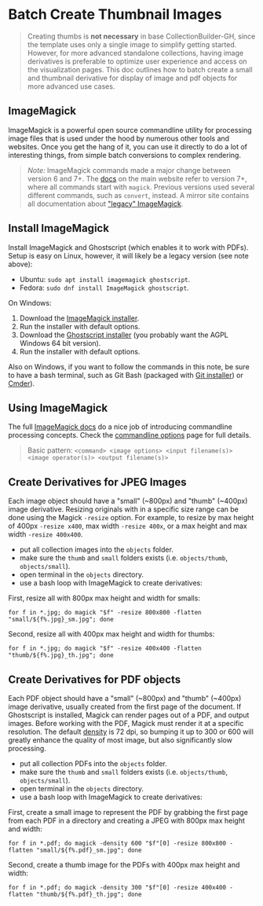 # Batch Create Thumbnail Images

> Creating thumbs is **not necessary** in base CollectionBuilder-GH, since the template uses only a single image to simplify getting started.
> However, for more advanced standalone collections, having image derivatives is preferable to optimize user experience and access on the visualization pages. 
> This doc outlines how to batch create a small and thumbnail derivative for display of image and pdf objects for more advanced use cases.

## ImageMagick

ImageMagick is a powerful open source commandline utility for processing image files that is used under the hood by numerous other tools and websites.
Once you get the hang of it, you can use it directly to do a lot of interesting things, from simple batch conversions to complex rendering.

> *Note:* ImageMagick commands made a major change between version 6 and 7+. 
> The [docs](http://www.imagemagick.org/script/command-line-processing.php) on the main website refer to version 7+, where all commands start with `magick`. 
> Previous versions used several different commands, such as `convert`, instead.
> A mirror site contains all documentation about ["legacy" ImageMagick](https://legacy.imagemagick.org/script/command-line-processing.php).

## Install ImageMagick

Install ImageMagick and Ghostscript (which enables it to work with PDFs).
Setup is easy on Linux, however, it will likely be a legacy version (see note above):

- Ubuntu: `sudo apt install imagemagick ghostscript`.
- Fedora: `sudo dnf install ImageMagick ghostscript`.

On Windows:

1. Download the [ImageMagick installer](http://www.imagemagick.org/script/download.php#windows).
2. Run the installer with default options.
3. Download the [Ghostscript installer](https://www.ghostscript.com/download/gsdnld.html) (you probably want the AGPL Windows 64 bit version).
4. Run the installer with default options.

Also on Windows, if you want to follow the commands in this note, be sure to have a bash terminal, such as Git Bash (packaged with [Git installer](https://git-scm.com/)) or [Cmder](https://evanwill.github.io/_drafts/notes/cmdr.html)).

## Using ImageMagick

The full [ImageMagick docs](http://www.imagemagick.org/script/command-line-processing.php) do a nice job of introducing commandline processing concepts. 
Check the [commandline options](https://www.imagemagick.org/script/command-line-options.php) page for full details. 

> Basic pattern: `<command> <image options> <input filename(s)> <image operator(s)> <output filename(s)>`

## Create Derivatives for JPEG Images 

Each image object should have a "small" (~800px) and "thumb" (~400px) image derivative.
Resizing originals with in a specific size range can be done using the Magick `-resize` option.
For example, to resize by max height of 400px `-resize x400`, max width `-resize 400x`, or a max height and max width `-resize 400x400`.

- put all collection images into the `objects` folder.
- make sure the `thumb` and `small` folders exists (i.e. `objects/thumb`, `objects/small`).
- open terminal in the `objects` directory.
- use a bash loop with ImageMagick to create derivatives:

First, resize all with 800px max height and width for smalls: 

`for f in *.jpg; do magick "$f" -resize 800x800 -flatten "small/${f%.jpg}_sm.jpg"; done`

Second, resize all with 400px max height and width for thumbs:

`for f in *.jpg; do magick "$f" -resize 400x400 -flatten "thumb/${f%.jpg}_th.jpg"; done`

## Create Derivatives for PDF objects

Each PDF object should have a "small" (~800px) and "thumb" (~400px) image derivative, usually created from the first page of the document.
If Ghostscript is installed, Magick can render pages out of a PDF, and output images. 
Before working with the PDF, Magick must render it at a specific resolution.
The default [density](https://www.imagemagick.org/script/command-line-options.php#density) is 72 dpi, so bumping it up to 300 or 600 will greatly enhance the quality of most image, but also significantly slow processing.

- put all collection PDFs into the `objects` folder.
- make sure the `thumb` and `small` folders exists (i.e. `objects/thumb`, `objects/small`).
- open terminal in the `objects` directory.
- use a bash loop with ImageMagick to create derivatives:

First, create a small image to represent the PDF by grabbing the first page from each PDF in a directory and creating a JPEG with 800px max height and width:

`for f in *.pdf; do magick -density 600 "$f"[0] -resize 800x800 -flatten "small/${f%.pdf}_sm.jpg"; done`

Second, create a thumb image for the PDFs with 400px max height and width:

`for f in *.pdf; do magick -density 300 "$f"[0] -resize 400x400 -flatten "thumb/${f%.pdf}_th.jpg"; done`

